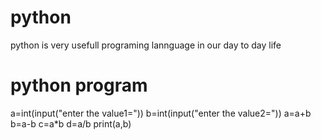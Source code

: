 # python
python is very usefull programing lannguage in our day to day life
# python program
a=int(input("enter the value1="))
b=int(input("enter the value2="))
a=a+b
b=a-b
c=a*b
d=a/b
print(a,b)
